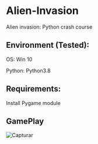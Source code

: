 # Alien-Invasion
Alien invasion: Python crash course


## Environment (Tested):

OS: Win 10

Python: Python3.8

## Requirements:

Install Pygame module


## GamePlay

![Capturar](https://user-images.githubusercontent.com/57634027/78187372-a9960200-7444-11ea-87f1-30f074fec875.JPG)


